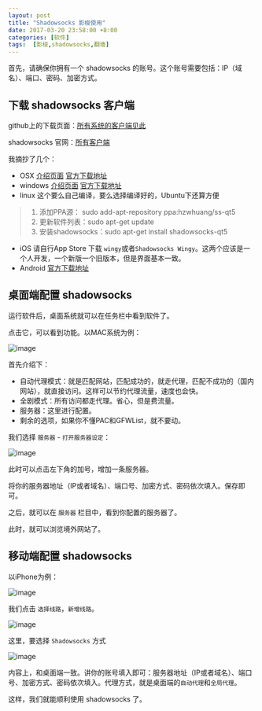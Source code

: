 ```yaml
---
layout: post
title: "Shadowsocks 影梭使用"
date: 2017-03-20 23:58:00 +8:00
categories: [软件]
tags:  [影梭,shadowsocks,翻墙]
---
```


首先，请确保你拥有一个 shadowsocks 的账号。这个账号需要包括：IP（域名）、端口、密码、加密方式。

## 下载 shadowsocks 客户端

github上的下载页面：[所有系统的客户端见此](https://github.com/shadowsocks/shadowsocks/wiki/Ports-and-Clients#linux--server-side)

shadowsocks 官网：[所有客户端](http://shadowsocks.org/en/download/clients.html)

我摘抄了几个：

* OSX [介绍页面](https://github.com/shadowsocks/shadowsocks-iOS/wiki/Shadowsocks-for-OSX-%E5%B8%AE%E5%8A%A9) [官方下载地址](https://sourceforge.net/projects/shadowsocksgui/)
* windows [介绍页面](https://github.com/shadowsocks/shadowsocks-windows/wiki/Shadowsocks-Windows-%E4%BD%BF%E7%94%A8%E8%AF%B4%E6%98%8E) [官方下载地址](https://github.com/shadowsocks/shadowsocks-windows/releases)
* linux 这个要么自己编译，要么选择编译好的，Ubuntu下还算方便

>  1. 添加PPA源：  sudo add-apt-repository ppa:hzwhuang/ss-qt5
>  2. 更新软件列表：sudo apt-get update
>  3. 安装shadowsocks：sudo apt-get install shadowsocks-qt5

* iOS 请自行App Store 下载 `wingy`或者`Shadowsocks Wingy`。这两个应该是一个人开发，一个新版一个旧版本，但是界面基本一致。
* Android [官方下载地址](https://github.com/shadowsocks/shadowsocks-android/releases) 

## 桌面端配置 shadowsocks

运行软件后，桌面系统就可以在任务栏中看到软件了。

点击它，可以看到功能。以MAC系统为例：

![image](http://cdn0.yukapril.com/blog/2017-03-20-shadowsocks-1.png-wm.black)	

首先介绍下：

* 自动代理模式：就是匹配网站，匹配成功的，就走代理，匹配不成功的（国内网站），就直接访问。这样可以节约代理流量，速度也会快。
* 全剧模式：所有访问都走代理。省心，但是费流量。
* 服务器：这里进行配置。
* 剩余的选项，如果你不懂PAC和GFWList，就不要动。

我们选择 `服务器` - `打开服务器设定`：

![image](http://cdn0.yukapril.com/blog/2017-03-20-shadowsocks-2.png-wm.black)	

此时可以点击左下角的加号，增加一条服务器。

将你的服务器地址（IP或者域名）、端口号、加密方式、密码依次填入。保存即可。

之后，就可以在 `服务器` 栏目中，看到你配置的服务器了。

此时，就可以浏览境外网站了。

## 移动端配置 shadowsocks

以iPhone为例：

![image](http://cdn0.yukapril.com/blog/2017-03-20-shadowsocks-3.png-wm.black)	

我们点击 `选择线路`，`新增线路`。

![image](http://cdn0.yukapril.com/blog/2017-03-20-shadowsocks-4.png-wm.black)	

这里，要选择 `Shadowsocks` 方式

![image](http://cdn0.yukapril.com/blog/2017-03-20-shadowsocks-5.png-wm.black)	

内容上，和桌面端一致。讲你的账号填入即可：服务器地址（IP或者域名）、端口号、加密方式、密码依次填入。代理方式，就是桌面端的`自动代理`和`全局代理`。

这样，我们就能顺利使用 shadowsocks 了。
